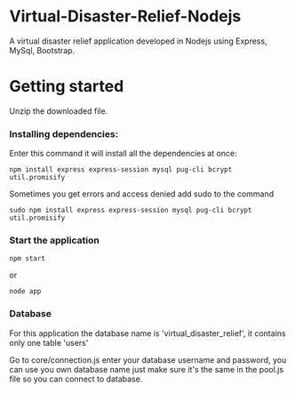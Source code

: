 # Virtual-Disaster-Relief-Nodejs
A virtual disaster relief application developed in Nodejs using Express, MySql, Bootstrap.

# Getting started

Unzip the downloaded file.

### Installing dependencies:
Enter this command it will install all the dependencies at once:

```
npm install express express-session mysql pug-cli bcrypt util.promisify
```

Sometimes you get errors and access denied add sudo to the command

```
sudo npm install express express-session mysql pug-cli bcrypt util.promisify
```

### Start the application

```
npm start
```
or
```
node app
```
### Database

For this application the database  name is 'virtual_disaster_relief', it contains only one table 'users'

Go to core/connection.js enter your database username and password, you can use you own database name just make sure it's the same in the pool.js file so you can connect to database.


